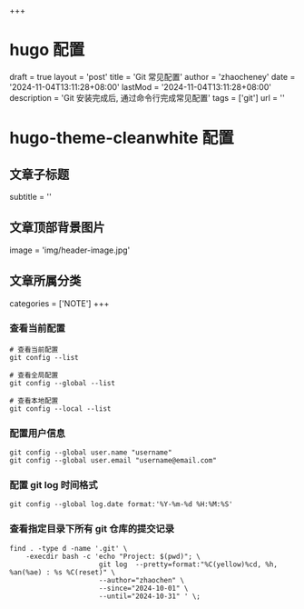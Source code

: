 +++
# hugo 配置
draft = true
layout = 'post'
title = 'Git 常见配置'
author = 'zhaocheney'
date = '2024-11-04T13:11:28+08:00'
lastMod = '2024-11-04T13:11:28+08:00'
description = 'Git 安装完成后, 通过命令行完成常见配置'
tags = ['git']
url = ''
# hugo-theme-cleanwhite 配置
## 文章子标题
subtitle = ''
## 文章顶部背景图片
image = 'img/header-image.jpg'
## 文章所属分类
categories = ['NOTE']
+++

### 查看当前配置

```shell
# 查看当前配置
git config --list

# 查看全局配置
git config --global --list

# 查看本地配置
git config --local --list
```

### 配置用户信息

```shell
git config --global user.name "username"
git config --global user.email "username@email.com"
```

### 配置 git log 时间格式

```shell
git config --global log.date format:'%Y-%m-%d %H:%M:%S'
```

### 查看指定目录下所有 git 仓库的提交记录

[//]: # (单行命令)

[//]: # (find . -type d -name '.git' -execdir bash -c 'echo "Project: $&#40;pwd&#41;"; git log  --pretty=format:"%C&#40;yellow&#41;%cd, %h, %an&#40;%ae&#41; : %s %Creset" --author="zhaochen" --since="2024-10-01" --until="2024-10-31"' \;)

```shell
find . -type d -name '.git' \
    -execdir bash -c 'echo "Project: $(pwd)"; \
                      git log  --pretty=format:"%C(yellow)%cd, %h, %an(%ae) : %s %C(reset)" \
                      --author="zhaochen" \
                      --since="2024-10-01" \
                      --until="2024-10-31" ' \;
```

